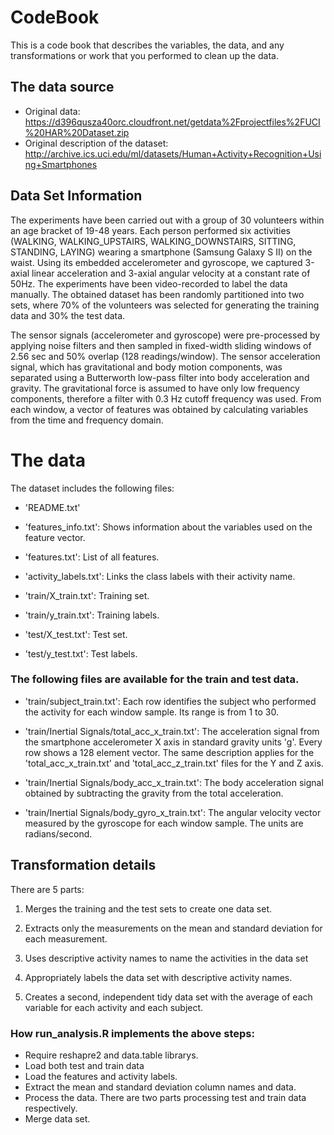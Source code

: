
# CodeBook

This is a code book that describes the variables, the data, and any transformations or work that you performed to clean up the data.



## The data source
 
 * Original data: https://d396qusza40orc.cloudfront.net/getdata%2Fprojectfiles%2FUCI%20HAR%20Dataset.zip 
 * Original description of the dataset: http://archive.ics.uci.edu/ml/datasets/Human+Activity+Recognition+Using+Smartphones 



## Data Set Information

The experiments have been carried out with a group of 30 volunteers within an age bracket of 19-48 years. 
Each person performed six activities (WALKING, WALKING_UPSTAIRS, WALKING_DOWNSTAIRS, SITTING, STANDING, LAYING) wearing a smartphone (Samsung Galaxy S II) on the waist. Using its embedded accelerometer and gyroscope, we captured 3-axial linear acceleration and 3-axial angular velocity at a constant rate of 50Hz. The experiments have been video-recorded to label the data manually. The obtained dataset has been randomly partitioned into two sets, where 70% of the volunteers was selected for generating the training data and 30% the test data.

The sensor signals (accelerometer and gyroscope) were pre-processed by applying noise filters and then sampled in fixed-width sliding windows of 2.56 sec and 50% overlap (128 readings/window). The sensor acceleration signal, which has gravitational and body motion components, was separated using a Butterworth low-pass filter into body acceleration and gravity. The gravitational force is assumed to have only low frequency components, therefore a filter with 0.3 Hz cutoff frequency was used. From each window, a vector of features was obtained by calculating variables from the time and frequency domain.



# The data

The dataset includes the following files:

* 'README.txt'


* 'features_info.txt': Shows information about the variables used on the feature vector.


* 'features.txt': List of all features.


* 'activity_labels.txt': Links the class labels with their activity name.


* 'train/X_train.txt': Training set.


* 'train/y_train.txt': Training labels.


* 'test/X_test.txt': Test set.


* 'test/y_test.txt': Test labels.


### The following files are available for the train and test data. 

* 'train/subject_train.txt': Each row identifies the subject who performed the activity for each window sample. Its range is from 1 to 30.


* 'train/Inertial Signals/total_acc_x_train.txt': The acceleration signal from the smartphone accelerometer X axis in standard gravity units 'g'. Every row shows a 128 element vector. The same description applies for the 'total_acc_x_train.txt' and 'total_acc_z_train.txt' files for the Y and Z axis.


* 'train/Inertial Signals/body_acc_x_train.txt': The body acceleration signal obtained by subtracting the gravity from the total acceleration.


* 'train/Inertial Signals/body_gyro_x_train.txt': The angular velocity vector measured by the gyroscope for each window sample. The units are radians/second.




## Transformation details

There are 5 parts:

1. Merges the training and the test sets to create one data set.

2. Extracts only the measurements on the mean and standard deviation for each measurement.

3. Uses descriptive activity names to name the activities in the data set

4. Appropriately labels the data set with descriptive activity names.

5. Creates a second, independent tidy data set with the average of each variable for each activity and each subject.




### How  run_analysis.R implements the above steps:

* Require  reshapre2  and  data.table  librarys.
* Load both test and train data
* Load the features and activity labels.
* Extract the mean and standard deviation column names and data.
* Process the data. There are two parts processing test and train data respectively.
* Merge data set.
